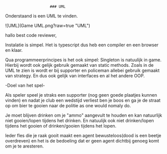                         ### UML
Onderstaand is een UML te vinden.

![UML](Game UML.png?raw=true "UML")


hallo best code reviewer,

Instalatie is simpel. Het is typescript dus heb een compiler en een browser en klaar.

Qua programmeerprincipes is het ook simpel:
Singleton is natuulijk in game.
Hierbij wordt ook gelijk gebruik gemaakt van static methods.
Zoals in de UML te zien is wordt er bij supporter en policeman allebei gebruik gemaakt van strategy.
En dus ook gelijk van interfaces en al het andere OOP.

-Doel van het spel-

Als speler speel je straks een supporter (nog geen goede plaatjes kunnen vinden) en nadat je club   een wedstijd verliest ben je boos en ga je de straat op om bier te gooien naar de politie as one would nomaly do.

Je moet blijven drinken om je "ammo" aangevult te houden en kan natuurlijk niet gooien/lopen tijdens het drinken.
En natuulijk ook niet drinken/lopen tijdens het gooien of drinken/gooien tijdens het lopen.

Ieder fles die je raak gooit maakt een agent bewusteloos(dood is een beetje overdreven) en het is de bedoeling dat er geen agent dichtbij genoeg komt om je te aresteren.

